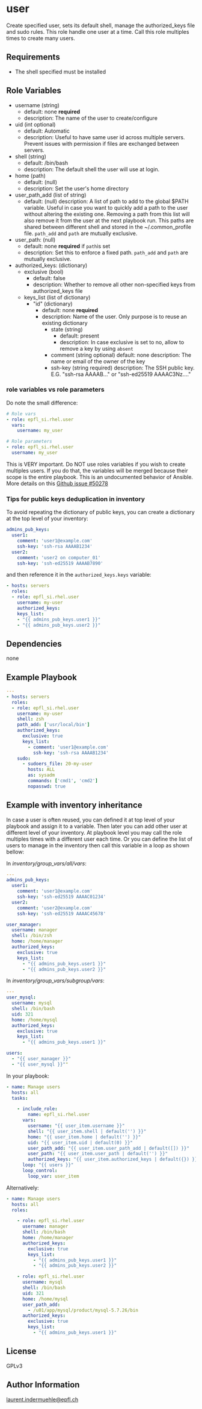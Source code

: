 user
=========

Create specified user, sets its default shell, manage the authorized_keys file and sudo rules.
This role handle one user at a time. Call this role multiples times to create many users.

Requirements
------------

* The shell specified must be installed

Role Variables
--------------

* username (string)
  * default: none **required**
  * description: The name of the user to create/configure
* uid (int optional)
  * default: Automatic
  * description: Useful to have same user id across multiple servers. Prevent issues with permission if files are exchanged between servers.
* shell (string)
  * default: /bin/bash
  * description: The default shell the user will use at login.
* home (path)
  * default: (null)
  * description: Set the user's home directory
* user_path_add (list of string)
  * default: (null)
    description: A list of path to add to the global $PATH variable. Useful in case you want to quickly add a path to the user without altering the existing one. Removing a path from this list will also remove it from the user at the next playbook run. This paths are shared between different shell and stored in the ~/.common_profile file. `path_add` and `path` are mutually exclusive.
* user_path: (null)
  * default: none **required** if `path`is set
  * description: Set this to enforce a fixed path. `path_add` and `path` are mutually exclusive.
* authorized_keys: (dictionary)
  * exclusive (bool)
    * default: false
    * description: Whether to remove all other non-specified keys from authorized_keys file
  * keys_list (list of dictionary)
    * "id" (dictionary)
      * default: none **required**
      * description: Name of the user. Only purpose is to reuse an existing dictionary
        * state (string)
          * default: present
          * description: In case exclusive is set to no, allow to remove a key by using `absent`
        * comment (string optional)
          default: none
          description: The name or email of the owner of the key
        * ssh-key (string required)
          description: The SSH public key. E.G. "ssh-rsa AAAAB..." or "ssh-ed25519 AAAAC3Nz...."


### role variables vs role parameters

Do note the small difference:

```yaml
# Role vars
- role: epfl_si.rhel.user
  vars:
    username: my_user

# Role parameters
- role: epfl_si.rhel.user
  username: my_user
```

This is VERY important. Do NOT use roles variables if you wish to create multiples users. If you do that, the variables will be merged because their scope is the entire playbook. This is an undocumented behavior of Ansible. More details on this [Github issue #50278](https://github.com/ansible/ansible/issues/50278)


### Tips for public keys deduplication in inventory

To avoid repeating the dictionary of public keys, you can create a dictionary at the top level of your inventory:

```yaml
admins_pub_keys:
  user1:
    comment: 'user1@example.com'
    ssh-key: 'ssh-rsa AAAAB1234'
  user2:
    comment: 'user2 on computer_01'
    ssh-key: 'ssh-ed25519 AAAAB7890'
```

and then reference it in the `authorized_keys.keys` variable:

```yaml
- hosts: servers
  roles:
  - role: epfl_si.rhel.user
    username: my-user
    authorized_keys:
    keys_list:
    - "{{ admins_pub_keys.user1 }}"
    - "{{ admins_pub_keys.user2 }}"
```


Dependencies
------------

none


Example Playbook
----------------

```yaml
---
- hosts: servers
  roles:
  - role: epfl_si.rhel.user
    username: my-user
    shell: zsh
    path_add: ['usr/local/bin']
    authorized_keys:
      exclusive: true
      keys_list:
        - comment: 'user1@example.com'
          ssh-key: 'ssh-rsa AAAAB1234'
    sudo:
      - sudoers_file: 20-my-user
        hosts: ALL
        as: sysadm
        commands: ['cmd1', 'cmd2']
        nopasswd: true
```

## Example with inventory inheritance

In case a user is often reused, you can defined it at top level of your playbook and assign it to a variable. Then later you can add other user at different level of your inventory. At playbook level you may call the role multiples times with a different user each time. Or you can define the list of users to manage in the inventory then call this variable in a loop as shown bellow:

In *inventory/group_vars/all/vars*:

```yaml
---
admins_pub_keys:
  user1:
    comment: 'user1@example.com'
    ssh-key: 'ssh-ed25519 AAAAC01234'
  user2:
    comment: 'user2@example.com'
    ssh-key: 'ssh-ed25519 AAAAC45678'

user_manager:
  username: manager
  shell: /bin/zsh
  home: /home/manager
  authorized_keys:
    exclusive: true
    keys_list:
      - "{{ admins_pub_keys.user1 }}"
      - "{{ admins_pub_keys.user2 }}"
```

In *inventory/group_vars/subgroup/vars*:

```yaml
---
user_mysql:
  username: mysql
  shell: /bin/bash
  uid: 321
  home: /home/mysql
  authorized_keys:
    exclusive: true
    keys_list:
      - "{{ admins_pub_keys.user1 }}"

users:
  - "{{ user_manager }}"
  - "{{ user_mysql }}""
```

In your playbook:

```yaml
- name: Manage users
  hosts: all
  tasks:

    - include_role:
        name: epfl_si.rhel.user
      vars:
        username: "{{ user_item.username }}"
        shell: "{{ user_item.shell | default('') }}"
        home: "{{ user_item.home | default('') }}"
        uid: "{{ user_item.uid | default(0) }}"
        user_path_add: "{{ user_item.user_path_add | default([]) }}"
        user_path: "{{ user_item.user_path | default('') }}"
        authorized_keys: "{{ user_item.authorized_keys | default({}) }}"
      loop: "{{ users }}"
      loop_control:
        loop_var: user_item

```

Alternatively:

```yaml
- name: Manage users
  hosts: all
  roles:

    - role: epfl_si.rhel.user
      username: manager
      shell: /bin/bash
      home: /home/manager
      authorized_keys:
        exclusive: true
        keys_list:
          - "{{ admins_pub_keys.user1 }}"
          - "{{ admins_pub_keys.user2 }}"

    - role: epfl_si.rhel.user
      username: mysql
      shell: /bin/bash
      uid: 321
      home: /home/mysql
      user_path_add:
        - /u01/app/mysql/product/mysql-5.7.26/bin
      authorized_keys:
        exclusive: true
        keys_list:
          - "{{ admins_pub_keys.user1 }}"
```


License
-------

GPLv3

Author Information
------------------

laurent.indermuehle@epfl.ch
